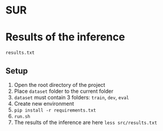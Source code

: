 # SUR

# Results of the inference
`results.txt`

## Setup
1. Open the root directory of the project
2. Place `dataset` folder to the current folder
3. `dataset` must contain 3 folders: `train`, `dev`, `eval`
4. Create new environment
5. `pip install -r requirements.txt`
6. `run.sh`
7. The results of the inference are here `less src/results.txt`
